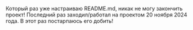 Который раз уже настраиваю README.md, никак не могу закончить проект! Последний раз заходил/работал на проектом 20 ноября 2024 года. В этот раз постарпаюсь его добить!

